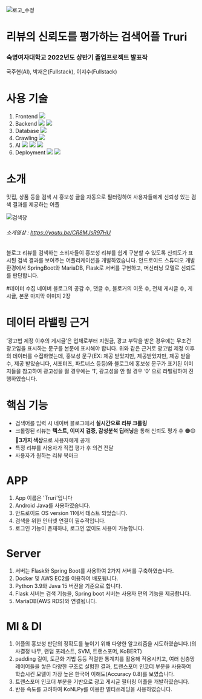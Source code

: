 ![로고_수정](https://user-images.githubusercontent.com/67117391/169956300-8825858a-6a99-4aed-986c-03b1d65c1c97.png)

# 리뷰의 신뢰도를 평가하는 검색어플 Truri
### 숙명여자대학교 2022년도 상반기 졸업프로젝트 발표작

국주현(AI), 박재은(Fullstack), 이지수(Fullstack)





# 사용 기술
1. Frontend   <img src="https://img.shields.io/badge/Android Java-3DDC84?style=for-the-badge&logo=Android&logoColor=white">
2. Backend   <img src="https://img.shields.io/badge/Flask-000000?style=for-the-badge&logo=Flask&logoColor=white"> <img src="https://img.shields.io/badge/Spring Boot-6DB33F?style=for-the-badge&logo=Spring Boot&logoColor=white">
3. Database   <img src="https://img.shields.io/badge/MariaDB-003545?style=for-the-badge&logo=MariaDB&logoColor=white">
4. Crawling   <img src="https://img.shields.io/badge/Scrapy-E5422B?style=for-the-badge&logo=Scrapy&logoColor=white">
5. AI   <img src="https://img.shields.io/badge/Tensorflow-FF6F00?style=for-the-badge&logo=Tensorflow&logoColor=white"> <img src="https://img.shields.io/badge/Keras-D00000?style=for-the-badge&logo=Keras&logoColor=white"> <img src="https://img.shields.io/badge/Konlpy-D40000?style=for-the-badge&logo=Konlpy&logoColor=white">
6. Deployment <img src="https://img.shields.io/badge/Docker-2496ED?style=for-the-badge&logo=Docker&logoColor=white"> <img src="https://img.shields.io/badge/AWS EC2-232F3E?style=for-the-badge&logo=Amazon AWS&logoColor=white"> 





# 소개
맛집, 상품 등을 검색 시 홍보성 글을 자동으로 필터링하여 사용자들에게 신뢰성 있는 검색 결과를 제공하는 어플


![검색창](https://user-images.githubusercontent.com/67117391/169959688-d5a55fc7-b69b-469a-beef-acb4b9fd1011.png)

###### 소개영상 : https://youtu.be/CR8MJsR97HU

블로그 리뷰를 검색하는 소비자들이 홍보성 리뷰를 쉽게 구분할 수 있도록 신뢰도가 표시된 검색 결과를 보여주는 어플리케이션을 개발하였습니다.
안드로이드 스튜디오 개발 환경에서 SpringBoot와 MariaDB, Flask로 서버를 구현하고, 머신러닝 모델로 신뢰도를 판단합니다.



#데이터 수집
네이버 블로그의 공감 수, 댓글 수, 블로거의 이웃 수, 전체 게시글 수, 게시글, 본문 마지막 이미지 2장



# 데이터 라밸링 근거
‘광고법 제정 이후의 게시글’은 업체로부터 지원금, 광고 부탁을 받은 경우에는 무조건 광고임을 표시하는 문구를 본문에 표시해야 합니다.
위와 같은 근거로 광고법 제정 이후의 데이터를 수집하였는데, 홍보성 문구(EX: 제공 받았지만, 제공받았지만, 제공 받을 수, 제공 받았습니다, 서포터즈, 파트너스 등등)와 블로그에 홍보성 문구가 표기된 이미지들을 참고하여 광고성을 띌 경우에는 ‘1’, 광고성을 안 띌 경우 ‘0’ 으로 라밸링하여 진행하였습니다.




# 핵심 기능

- 검색어를 입력 시 네이버 블로그에서 **실시간으로 리뷰 크롤링**
- 크롤링된 리뷰는 **텍스트, 이미지 검증, 감성분석 딥러닝**을 통해 신뢰도 평가 후 🟠🟡🔵**3가지 색상**으로 사용자에게 공개
- 특정 리뷰를 사용자가 직접 평가 후 의견 전달
- 사용자가 원하는 리뷰 북마크




# APP
1. App 이름은 'Truri'입니다
2. Android Java를 사용하였습니다.
3. 안드로이드 OS version 11에서 테스트 되었습니다.
4. 검색을 위한 인터넷 연결이 필수적입니다.
5. 로그인 기능이 존재하나, 로그인 없이도 사용이 가능합니다.




# Server
1. 서버는 Flask와 Spring Boot를 사용하여 2가지 서버를 구축하였습니다.
2. Docker 및 AWS EC2를 이용하여 배포됩니다.
3. Python 3.9와 Java 15 버전을 기준으로 합니다.
4. Flask 서버는 검색 기능을, Spring boot 서버는 사용자 편의 기능을 제공합니다.
5. MariaDB(AWS RDS)와 연결됩니다.




# Ml & Dl
1. 어플의 홍보성 판단의 정확도를 높이기 위해 다양한 알고리즘을 시도하였습니다.(의사결정 나무, 랜덤 포레스트, SVM, 트랜스포머, KoBERT)
2. padding 길이, 토큰화 기법 등등 적절한 통계치를 활용해 적용시키고, 여러 심층망 레이어들을 쌓은 다양한 구조로 실험한 결과, 트랜스포머 인코더 부분을 사용하여 학습시킨 모델이 가장 높은 한국어 이해도(Accuracy 0.8)를 보였습니다.
3. 트랜스포머 인코더 부분을 기반으로 광고 게시글 필터링 어플을 개발하였습니다.
4. 반응 속도를 고려하여 KoNLPy를 이용한 멀티쓰레딩을 사용하였습니다.

